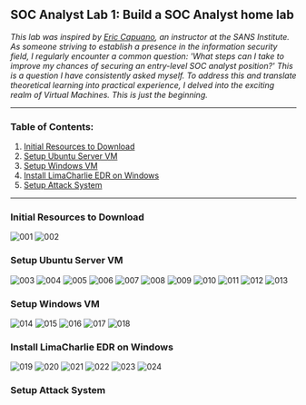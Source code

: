 <h2>SOC Analyst Lab 1: Build a SOC Analyst home lab</h2>

_This lab was inspired by [Eric Capuano](https://www.sans.org/profiles/eric-capuano/), an instructor at the SANS Institute. As someone striving to establish a presence in the information security field, I regularly encounter a common question: 'What steps can I take to improve my chances of securing an entry-level SOC analyst position?' This is a question I have consistently asked myself. To address this and translate theoretical learning into practical experience, I delved into the exciting realm of Virtual Machines. This is just the beginning._

---

<h3>Table of Contents:</h3>

1. [Initial Resources to Download](#initial-resources-to-download)
2. [Setup Ubuntu Server VM](#setup-ubuntu-server-vm)
3. [Setup Windows VM](#setup-windows-vm)
4. [Install LimaCharlie EDR on Windows](#install-limacharlie-edr-on-windows)
5. [Setup Attack System](#setup-attack-system)

---
<h3>Initial Resources to Download</h3>
   
![001](https://github.com/ButchBytes-sec/ButchBytes-sec/assets/78964580/ede505b1-37f5-482e-8f47-863ee5c2c0fa)
![002](https://github.com/ButchBytes-sec/ButchBytes-sec/assets/78964580/a0c91722-7064-4663-9fe8-b2ccd57ff33d)


<h3>Setup Ubuntu Server VM</h3>

![003](https://github.com/ButchBytes-sec/ButchBytes-sec/assets/78964580/18c198de-fd16-4273-8db6-7ce9dff6afe9)
![004](https://github.com/ButchBytes-sec/ButchBytes-sec/assets/78964580/a4d347f1-9507-4956-ae86-5d78d0c51c13)
![005](https://github.com/ButchBytes-sec/ButchBytes-sec/assets/78964580/782c2470-b566-4990-a878-8bcbdaf09dc7)
![006](https://github.com/ButchBytes-sec/ButchBytes-sec/assets/78964580/a96de051-513c-44dc-ab49-eb59a0bea40d)
![007](https://github.com/ButchBytes-sec/ButchBytes-sec/assets/78964580/93f5c9a0-c972-4d73-8699-f57840cd9ecd)
![008](https://github.com/ButchBytes-sec/ButchBytes-sec/assets/78964580/2124ed46-6c6f-4705-bb8e-ac104c71f066)
![009](https://github.com/ButchBytes-sec/ButchBytes-sec/assets/78964580/bc925373-3959-4674-86ce-e88cd34bda3b)
![010](https://github.com/ButchBytes-sec/ButchBytes-sec/assets/78964580/0e19fddd-659a-46b2-abe4-80ebe13780b5)
![011](https://github.com/ButchBytes-sec/ButchBytes-sec/assets/78964580/9b80129d-1da5-4bf7-84e4-7644362a026d)
![012](https://github.com/ButchBytes-sec/ButchBytes-sec/assets/78964580/b08190cd-4c16-4b33-8d8a-4ed8a9a491a9)
![013](https://github.com/ButchBytes-sec/ButchBytes-sec/assets/78964580/8655b6dc-8d8f-496b-a241-bf508aea3354)

<h3>Setup Windows VM</h3>

![014](https://github.com/ButchBytes-sec/ButchBytes-sec/assets/78964580/94b0dee9-e5ec-4e58-995f-9e5bcf665ed4)
![015](https://github.com/ButchBytes-sec/ButchBytes-sec/assets/78964580/3a3bd142-67c8-46bf-a3c1-74568e7ea0d9)
![016](https://github.com/ButchBytes-sec/ButchBytes-sec/assets/78964580/1cdb5d6f-d926-461d-94c2-1049620c961b)
![017](https://github.com/ButchBytes-sec/ButchBytes-sec/assets/78964580/2ce65e8c-b293-4c22-96bd-fbb07c9fecda)
![018](https://github.com/ButchBytes-sec/ButchBytes-sec/assets/78964580/5d271d32-6f25-4ec3-9bd9-41aa2f404f81)

<h3>Install LimaCharlie EDR on Windows</h3>

![019](https://github.com/ButchBytes-sec/ButchBytes-sec/assets/78964580/fb6c8df3-f315-40ff-a80b-452325077b73)
![020](https://github.com/ButchBytes-sec/ButchBytes-sec/assets/78964580/c20081ed-c45e-4ca4-a837-673efb0211e9)
![021](https://github.com/ButchBytes-sec/ButchBytes-sec/assets/78964580/1e884efd-1a68-4431-87bd-da3d0263d0aa)
![022](https://github.com/ButchBytes-sec/ButchBytes-sec/assets/78964580/557db80c-ccc6-424f-8b42-c540260c0952)
![023](https://github.com/ButchBytes-sec/ButchBytes-sec/assets/78964580/79b1a721-3b18-4120-b861-18f3fae80f28)
![024](https://github.com/ButchBytes-sec/ButchBytes-sec/assets/78964580/7fab9652-91a3-4e38-a95a-f0dd97bb89eb)

<h3>Setup Attack System</h3>
